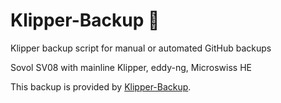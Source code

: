 # Klipper-Backup 💾 
Klipper backup script for manual or automated GitHub backups 

Sovol SV08 with mainline Klipper, eddy-ng, Microswiss HE

This backup is provided by [Klipper-Backup](https://github.com/Staubgeborener/klipper-backup).
